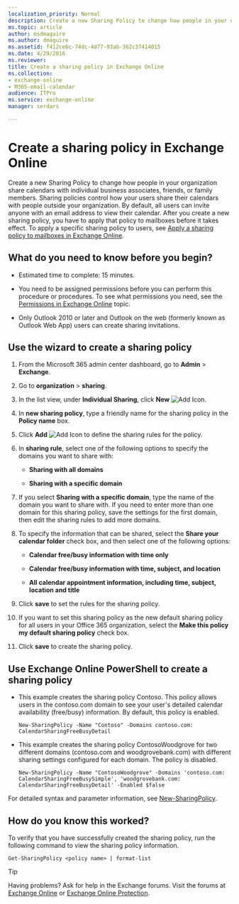```yaml
---
localization_priority: Normal
description: Create a new Sharing Policy to change how people in your organization share calendars with individual business associates, friends, or family members. Sharing policies control how your users share their calendars with people outside your organization. By default, all users can invite anyone with an email address to view their calendar. After you create a new sharing policy, you have to apply that policy to mailboxes before it takes effect. To apply a specific sharing policy to users, see Apply a sharing policy to mailboxes in Exchange Online.
ms.topic: article
author: msdmaguire
ms.author: dmaguire
ms.assetid: f412ce6c-74dc-4d77-93ab-362c37414015
ms.date: 4/29/2016
ms.reviewer: 
title: Create a sharing policy in Exchange Online
ms.collection: 
- exchange-online
- M365-email-calendar
audience: ITPro
ms.service: exchange-online
manager: serdars

---
```


# Create a sharing policy in Exchange Online

Create a new Sharing Policy to change how people in your organization share calendars with individual business associates, friends, or family members. Sharing policies control how your users share their calendars with people outside your organization. By default, all users can invite anyone with an email address to view their calendar. After you create a new sharing policy, you have to apply that policy to mailboxes before it takes effect. To apply a specific sharing policy to users, see [Apply a sharing policy to mailboxes in Exchange Online](apply-a-sharing-policy.md).

## What do you need to know before you begin?

- Estimated time to complete: 15 minutes.

- You need to be assigned permissions before you can perform this procedure or procedures. To see what permissions you need, see the [Permissions in Exchange Online](../../permissions-exo/permissions-exo.md) topic.

- Only Outlook 2010 or later and Outlook on the web (formerly known as Outlook Web App) users can create sharing invitations.

## Use the wizard to create a sharing policy

1. From the Microsoft 365 admin center dashboard, go to **Admin** \> **Exchange**.

2. Go to **organization** \> **sharing**.

3. In the list view, under **Individual Sharing**, click **New** ![Add Icon](../../media/ITPro_EAC_AddIcon.gif).

4. In **new sharing policy**, type a friendly name for the sharing policy in the **Policy name** box.

5. Click **Add** ![Add Icon](../../media/ITPro_EAC_AddIcon.gif) to define the sharing rules for the policy.

6. In **sharing rule**, select one of the following options to specify the domains you want to share with:

   - **Sharing with all domains**

   - **Sharing with a specific domain**

7. If you select **Sharing with a specific domain**, type the name of the domain you want to share with. If you need to enter more than one domain for this sharing policy, save the settings for the first domain, then edit the sharing rules to add more domains.

8. To specify the information that can be shared, select the **Share your calendar folder** check box, and then select one of the following options:

   - **Calendar free/busy information with time only**

   - **Calendar free/busy information with time, subject, and location**

   - **All calendar appointment information, including time, subject, location and title**

9. Click **save** to set the rules for the sharing policy.

10. If you want to set this sharing policy as the new default sharing policy for all users in your Office 365 organization, select the **Make this policy my default sharing policy** check box.

11. Click **save** to create the sharing policy.

## Use Exchange Online PowerShell to create a sharing policy

- This example creates the sharing policy Contoso. This policy allows users in the contoso.com domain to see your user's detailed calendar availability (free/busy) information. By default, this policy is enabled.

  ```
  New-SharingPolicy -Name "Contoso" -Domains contoso.com: CalendarSharingFreeBusyDetail
  ```

- This example creates the sharing policy ContosoWoodgrove for two different domains (contoso.com and woodgrovebank.com) with different sharing settings configured for each domain. The policy is disabled.

  ```
  New-SharingPolicy -Name "ContosoWoodgrove" -Domains 'contoso.com: CalendarSharingFreeBusySimple', 'woodgrovebank.com: CalendarSharingFreeBusyDetail' -Enabled $false
  ```

For detailed syntax and parameter information, see [New-SharingPolicy](https://technet.microsoft.com/library/ffca8853-3429-448f-ad5e-5435dc44f9d0.aspx).

## How do you know this worked?

To verify that you have successfully created the sharing policy, run the following command to view the sharing policy information.

```
Get-SharingPolicy <policy name> | format-list
```

> [!TIP]
> Having problems? Ask for help in the Exchange forums. Visit the forums at [Exchange Online](https://go.microsoft.com/fwlink/p/?linkId=267542) or [Exchange Online Protection](https://go.microsoft.com/fwlink/p/?linkId=285351).
